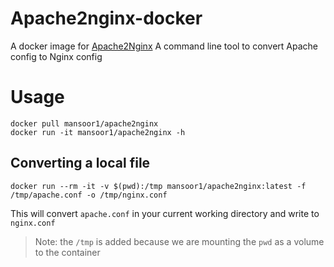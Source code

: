 # Apache2nginx-docker

A docker image for [Apache2Nginx](https://github.com/lide-reed/apache2nginx)
A command line tool to convert Apache config to Nginx config


# Usage

```shell
docker pull mansoor1/apache2nginx
docker run -it mansoor1/apache2nginx -h
```

## Converting a local file

```shell
docker run --rm -it -v $(pwd):/tmp mansoor1/apache2nginx:latest -f /tmp/apache.conf -o /tmp/nginx.conf
```
This will convert `apache.conf` in your current working directory and write to `nginx.conf`

> Note: the `/tmp` is added because we are mounting the `pwd` as a volume to the container
